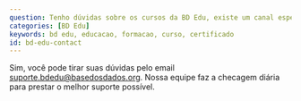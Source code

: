 ```yaml
---
question: Tenho dúvidas sobre os cursos da BD Edu, existe um canal especializado para contato?
categories: [BD Edu]
keywords: bd edu, educacao, formacao, curso, certificado
id: bd-edu-contact
---
```


Sim, você pode tirar suas dúvidas pelo email [suporte.bdedu@basedosdados.org](mailto:suporte.bdedu@basedosdados.org). Nossa equipe faz a checagem diária para prestar o melhor suporte possível.
